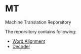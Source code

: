 # MT
Machine Translation Reporsitory

The reporsitory contains following:

- [Word Alignment][1]
- [Decoder][2]

[1]:https://github.com/Nero-Hu/mt/tree/master/alignment/fast_align
[2]:https://github.com/Nero-Hu/mt/tree/master/decoder
